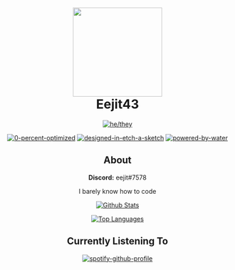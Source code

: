 <h1 align = "center">
	<img src="https://user-images.githubusercontent.com/76887639/175859859-f9666b35-e60e-48a1-9cd4-90223c1c2179.png" width="200" height="200">
	<br>
	Eejit43
</h1>

<div align="center">

[![he/they](https://img.shields.io/badge/Pronouns:-He/They-blue?style=for-the-badge)](https://img.shields.io)

[![0-percent-optimized](https://forthebadge.com/images/badges/0-percent-optimized.svg)](https://forthebadge.com)
[![designed-in-etch-a-sketch](https://forthebadge.com/images/badges/designed-in-etch-a-sketch.svg)](https://forthebadge.com)
[![powered-by-water](https://forthebadge.com/images/badges/powered-by-water.svg)](https://forthebadge.com)

## About

**Discord:** eejit#7578

I barely know how to code

[![Github Stats](https://github-readme-stats.vercel.app/api?username=Eejit43&count_private=true&show_icons=true&theme=noctis_minimus)](https://github.com/anuraghazra/github-readme-stats)

[![Top Languages](https://github-readme-stats.vercel.app/api/top-langs/?username=Eejit43&count_private=true&layout=compact&theme=noctis_minimus)](https://github.com/anuraghazra/github-readme-stats)

## Currently Listening To
[![spotify-github-profile](https://spotify-github-profile.vercel.app/api/view?uid=mbn3mlimr2thy5sv9ux46s1fq&cover_image=true&theme=novatorem&bar_color=53b14f&bar_color_cover=false)](https://github.com/kittinan/spotify-github-profile)
</div>
